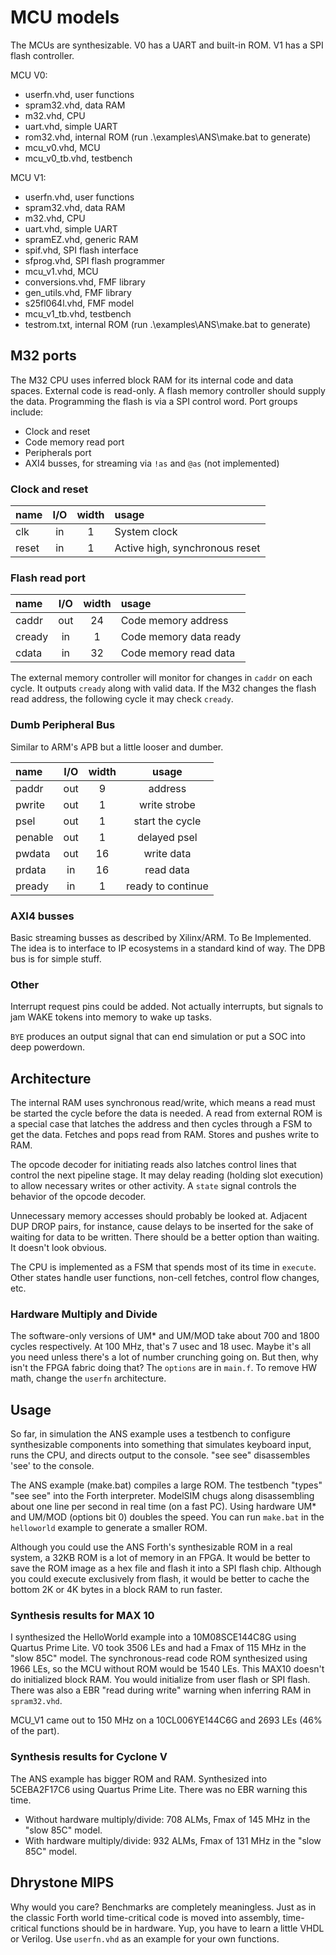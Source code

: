 # MCU models

The MCUs are synthesizable. V0 has a UART and built-in ROM. V1 has a SPI flash controller.

MCU V0:

- userfn.vhd, user functions
- spram32.vhd, data RAM
- m32.vhd, CPU
- uart.vhd, simple UART
- rom32.vhd, internal ROM (run .\examples\ANS\make.bat to generate)
- mcu_v0.vhd, MCU
- mcu_v0_tb.vhd, testbench

MCU V1:

- userfn.vhd, user functions
- spram32.vhd, data RAM
- m32.vhd, CPU
- uart.vhd, simple UART
- spramEZ.vhd, generic RAM
- spif.vhd, SPI flash interface
- sfprog.vhd, SPI flash programmer
- mcu_v1.vhd, MCU
- conversions.vhd, FMF library
- gen_utils.vhd, FMF library
- s25fl064l.vhd, FMF model
- mcu_v1_tb.vhd, testbench
- testrom.txt, internal ROM (run .\examples\ANS\make.bat to generate)

## M32 ports

The M32 CPU uses inferred block RAM for its internal code and data spaces.
External code is read-only. A flash memory controller should supply the data.
Programming the flash is via a SPI control word. Port groups include:

- Clock and reset
- Code memory read port
- Peripherals port
- AXI4 busses, for streaming via `!as` and `@as` (not implemented)

### Clock and reset

| name    | I/O | width | usage                            |
|:--------|:---:|:-----:|:---------------------------------|
| clk     | in  | 1     | System clock                     |
| reset   | in  | 1     | Active high, synchronous reset   |

### Flash read port

| name    | I/O | width | usage                            |
|:--------|:---:|:-----:|:---------------------------------|
| caddr   | out | 24    | Code memory address              |
| cready  | in  | 1     | Code memory data ready           |
| cdata   | in  | 32    | Code memory read data            |

The external memory controller will monitor for changes in `caddr` on each cycle.
It outputs `cready` along with valid data.
If the M32 changes the flash read address, the following cycle it may check `cready`.

### Dumb Peripheral Bus

Similar to ARM's APB but a little looser and dumber.

| name    | I/O | width | usage                            |
|:--------|:---:|:-----:|:--------------------------------:|
| paddr   | out	| 9     | address                          |
| pwrite  | out | 1     | write strobe                     |
| psel    | out | 1     | start the cycle                  |
| penable | out | 1     | delayed psel                     |
| pwdata  | out | 16    | write data                       |
| prdata  | in  | 16    | read data                        |
| pready  | in  | 1     | ready to continue                |

### AXI4 busses

Basic streaming busses as described by Xilinx/ARM. To Be Implemented.
The idea is to interface to IP ecosystems in a standard kind of way.
The DPB bus is for simple stuff.

### Other

Interrupt request pins could be added.
Not actually interrupts, but signals to jam WAKE tokens into memory to wake up tasks.

`BYE` produces an output signal that can end simulation or put a SOC into deep powerdown.

## Architecture

The internal RAM uses synchronous read/write, which means a read must be started the cycle before the data is needed.
A read from external ROM is a special case that latches the address and then cycles through a FSM to get the data.
Fetches and pops read from RAM. Stores and pushes write to RAM.

The opcode decoder for initiating reads also latches control lines that control the next pipeline stage.
It may delay reading (holding slot execution) to allow necessary writes or other activity.
A `state` signal controls the behavior of the opcode decoder.

Unnecessary memory accesses should probably be looked at.
Adjacent DUP DROP pairs, for instance, cause delays to be inserted for the sake of waiting for data to be written.
There should be a better option than waiting. It doesn't look obvious.

The CPU is implemented as a FSM that spends most of its time in `execute`.
Other states handle user functions, non-cell fetches, control flow changes, etc.

### Hardware Multiply and Divide

The software-only versions of UM\* and UM/MOD take about 700 and 1800 cycles respectively.
At 100 MHz, that's 7 usec and 18 usec.
Maybe it's all you need unless there's a lot of number crunching going on.
But then, why isn't the FPGA fabric doing that?
The `options` are in `main.f`. To remove HW math, change the `userfn` architecture.

## Usage

So far, in simulation the ANS example uses a testbench to configure synthesizable components into
something that simulates keyboard input, runs the CPU, and directs output to the console.
"see see" disassembles 'see' to the console.

The ANS example (make.bat) compiles a large ROM.
The testbench "types" "see see" into the Forth interpreter.
ModelSIM chugs along disassembling about one line per second in real time (on a fast PC).
Using hardware UM\* and UM/MOD (options bit 0) doubles the speed.
You can run `make.bat` in the `helloworld` example to generate a smaller ROM.

Although you could use the ANS Forth's synthesizable ROM in a real system,
a 32KB ROM is a lot of memory in an FPGA.
It would be better to save the ROM image as a hex file and flash it into a SPI flash chip.
Although you could execute exclusively from flash,
it would be better to cache the bottom 2K or 4K bytes in a block RAM to run faster.

### Synthesis results for MAX 10

I synthesized the HelloWorld example into a 10M08SCE144C8G using Quartus Prime Lite.
V0 took 3506 LEs and had a Fmax of 115 MHz in the "slow 85C" model.
The synchronous-read code ROM synthesized using 1966 LEs, so the MCU without ROM would be 1540 LEs.
This MAX10 doesn't do initialized block RAM. You would initialize from user flash or SPI flash.
There was also a EBR "read during write" warning when inferring RAM in `spram32.vhd`.

MCU_V1 came out to 150 MHz on a 10CL006YE144C6G and 2693 LEs (46% of the part).

### Synthesis results for Cyclone V

The ANS example has bigger ROM and RAM. Synthesized into 5CEBA2F17C6 using Quartus Prime Lite.
There was no EBR warning this time.

- Without hardware multiply/divide: 708 ALMs, Fmax of 145 MHz in the "slow 85C" model.
- With hardware multiply/divide: 932 ALMs, Fmax of 131 MHz in the "slow 85C" model.

## Dhrystone MIPS

Why would you care? Benchmarks are completely meaningless.
Just as in the classic Forth world time-critical code is moved into assembly,
time-critical functions should be in hardware. Yup, you have to learn a little VHDL or Verilog.
Use `userfn.vhd` as an example for your own functions.


